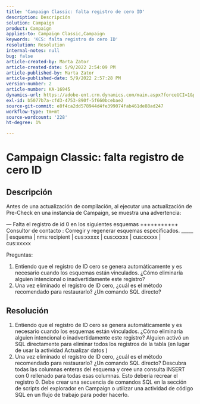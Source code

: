 ```yaml
---
title: 'Campaign Classic: falta registro de cero ID'
description: Descripción
solution: Campaign
product: Campaign
applies-to: Campaign Classic,Campaign
keywords: 'KCS: falta registro de cero ID'
resolution: Resolution
internal-notes: null
bug: false
article-created-by: Marta Zator
article-created-date: 5/9/2022 2:54:09 PM
article-published-by: Marta Zator
article-published-date: 5/9/2022 2:57:28 PM
version-number: 2
article-number: KA-16945
dynamics-url: https://adobe-ent.crm.dynamics.com/main.aspx?forceUCI=1&pagetype=entityrecord&etn=knowledgearticle&id=7692b4e0-a7cf-ec11-a7b5-0022480a8e40
exl-id: b5077b7a-cfd3-4753-890f-5f660bcebae2
source-git-commit: e8f4ca2dd578944d4fe399074fab461de88ad247
workflow-type: tm+mt
source-wordcount: '228'
ht-degree: 1%

---
```


# Campaign Classic: falta registro de cero ID

## Descripción


Antes de una actualización de compilación, al ejecutar una actualización de Pre-Check en una instancia de Campaign, se muestra una advertencia:

— Falta el registro de id 0 en los siguientes esquemas +++++++++++ Consultor de contacto : Corregir y regenerar esquemas especificados.
_____ | esquema | nms:recipient | cus:xxxxx | cus:xxxxx | cus:xxxxx | cus:xxxxx            
            

Preguntas:

1. Entiendo que el registro de ID cero se genera automáticamente y es necesario cuando los esquemas están vinculados. ¿Cómo eliminaría alguien intencional o inadvertidamente este registro?
2. Una vez eliminado el registro de ID cero, ¿cuál es el método recomendado para restaurarlo? ¿Un comando SQL directo?



## Resolución


1. Entiendo que el registro de ID cero se genera automáticamente y es necesario cuando los esquemas están vinculados. ¿Cómo eliminaría alguien intencional o inadvertidamente este registro? Alguien activó un SQL directamente para eliminar todos los registros de la tabla (en lugar de usar la actividad Actualizar datos )
2. Una vez eliminado el registro de ID cero, ¿cuál es el método recomendado para restaurarlo? ¿Un comando SQL directo? Descubra todas las columnas enteras del esquema y cree una consulta INSERT con 0 rellenado para todas esas columnas. Esto debería recrear el registro 0. Debe crear una secuencia de comandos SQL en la sección de scripts del explorador en Campaign o utilizar una actividad de código SQL en un flujo de trabajo para poder hacerlo.
